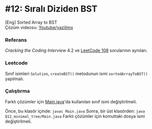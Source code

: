 # #12: Sıralı Diziden BST

[Eng] Sorted Array to BST  
Çözüm videosu: [Youtube/yazilimx](https://youtu.be/uLCfh_AjW6U)

### Referans

_Cracking the Coding Interview_ 4.2 ve [LeetCode 108](https://leetcode.com/problems/convert-sorted-array-to-binary-search-tree/) sorularının aynıları.

### Leetcode

Sınıf isimleri `Solution`, `createBST()` metodunun ismi `sortedArrayToBST()` yapılmalı.

### Çalıştırma

Farklı çözümler için [Main.java](Main.java)'da kullanılan sınıf ismi değiştirilmeli.

Önce, bu klasör içinde: `javac Main.java`
Sonra, bir üst klasörden: `java Q12_minimal_tree/Main.java`
Farklı çözümler için komuttaki dosya ismi değiştirilmeli.
